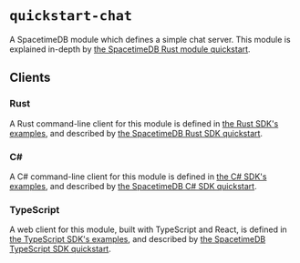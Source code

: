# `quickstart-chat`

A SpacetimeDB module which defines a simple chat server. This module is explained in-depth by [the SpacetimeDB Rust module quickstart](https://spacetimedb.com/docs/modules/rust/quickstart).

## Clients

### Rust

A Rust command-line client for this module is defined in [the Rust SDK's examples](/crates/sdk/examples/quickstart-chat), and described by [the SpacetimeDB Rust SDK quickstart](https://spacetimedb.com/docs/sdks/rust/quickstart).

### C#

A C# command-line client for this module is defined in [the C# SDK's examples](https://github.com/clockworklabs/spacetimedb-csharp-sdk/tree/master/examples/quickstart/client), and described by [the SpacetimeDB C# SDK quickstart](https://spacetimedb.com/docs/sdks/csharp/quickstart).

### TypeScript

A web client for this module, built with TypeScript and React, is defined in [the TypeScript SDK's examples](https://github.com/clockworklabs/spacetimedb-typescript-sdk/tree/master/examples/quickstart), and described by [the SpacetimeDB TypeScript SDK quickstart](https://spacetimedb.com/docs/sdks/typescript/quickstart).
